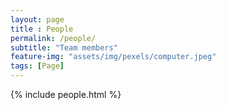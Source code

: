 ```yaml
--- 
layout: page
title : People 
permalink: /people/
subtitle: "Team members" 
feature-img: "assets/img/pexels/computer.jpeg"
tags: [Page]
---
```


{% include people.html %}
